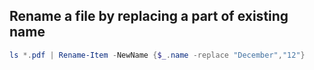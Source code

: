 ## Rename a file by replacing a part of existing name
```powershell
ls *.pdf | Rename-Item -NewName {$_.name -replace "December","12"}
```
